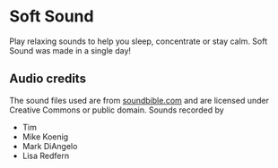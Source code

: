 # Soft Sound

Play relaxing sounds to help you sleep, concentrate or stay calm. Soft Sound was made in a single day!

## Audio credits

The sound files used are from [soundbible.com](http://soundbible.com) and are licensed under Creative Commons or public domain. Sounds recorded by

* Tim
* Mike Koenig
* Mark DiAngelo
* Lisa Redfern
